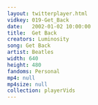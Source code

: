 ```yaml
---
layout: twitterplayer.html
vidkey: 019-Get_Back
date:   2002-01-02 10:00:00
title:  Get Back
creators: Luminosity
song: Get Back
artist: Beatles
width: 640
height: 480
fandoms: Personal
mp4: null
mp4size: null
collection: playerVids
---
```


  <div>
  
  </div>
  